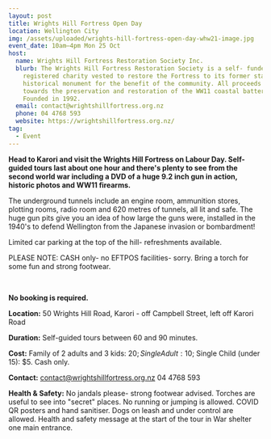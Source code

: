 ```yaml
---
layout: post
title: Wrights Hill Fortress Open Day
location: Wellington City
img: /assets/uploaded/wrights-hill-fortress-open-day-whw21-image.jpg
event_date: 10am–4pm Mon 25 Oct
host:
  name: Wrights Hill Fortress Restoration Society Inc.
  blurb: The Wrights Hill Fortress Restoration Society is a self- funded
    registered charity vested to restore the Fortress to its former state as an
    historical monument for the benefit of the community. All proceeds go
    towards the preservation and restoration of the WW11 coastal battery.
    Founded in 1992.
  email: contact@wrightshillfortress.org.nz
  phone: 04 4768 593
  website: https://wrightshillfortress.org.nz/
tag:
  - Event
---
```

**Head to Karori and visit the Wrights Hill Fortress on Labour Day. Self-guided tours last about one hour and there's plenty to see from the second world war including a DVD of a huge 9.2 inch gun in action, historic photos and WW11 firearms.** 

The underground tunnels include an engine room, ammunition stores, plotting rooms, radio room and 620 metres of tunnels, all lit and safe. The huge gun pits give you an idea of how large the guns were, installed in the 1940's to defend Wellington from the Japanese invasion or bombardment! 

Limited car parking at the top of the hill- refreshments available. 

PLEASE NOTE: CASH only- no EFTPOS facilities- sorry. Bring a torch for some fun and strong footwear.

<br>

**No booking is required.**

**Location:** 50 Wrights Hill Road, Karori - off Campbell Street, left off Karori Road

**Duration:** Self-guided tours between 60 and 90 minutes.

**Cost:** Family of 2 adults and 3 kids: $20; Single Adult: 10$; Single Child (under 15): $5. Cash only. 

**Contact:** contact@wrightshillfortress.org.nz 04 4768 593

**Health & Safety:** No jandals please- strong footwear advised. Torches are useful to see into "secret" places. No running or jumping is allowed. COVID QR posters and hand sanitiser. Dogs on leash and under control are allowed. Health and safety message at the start of the tour in War shelter one main entrance.